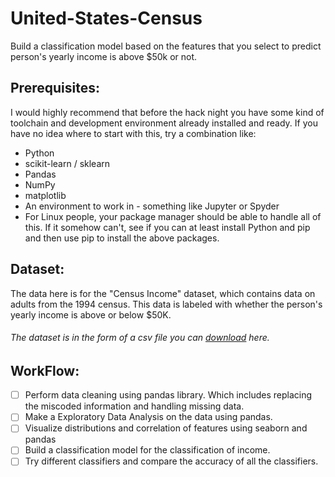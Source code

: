 # United-States-Census
Build a classification model based on the features that you select to predict person's yearly income is above $50k or not.

## Prerequisites:
I would highly recommend that before the hack night you have some kind of toolchain and development environment already installed and ready. If you have no idea where to start with this, try a combination like:
* Python
* scikit-learn / sklearn
* Pandas
* NumPy
* matplotlib
* An environment to work in - something like Jupyter or Spyder
* For Linux people, your package manager should be able to handle all of this. If it somehow can't, see if you can at least install Python and pip and then use pip to install the above packages.

## Dataset:
The data here is for the "Census Income" dataset, which contains data on adults from the 1994 census. This data is labeled with whether the person's yearly income is above or below $50K.
###### The dataset is in the form of a csv file you can [download](https://drive.google.com/file/d/1J9yQCKYAtzbO75_ApTNLGUceywQzfm_Y/view?usp=sharing) here.

## WorkFlow:
- [ ] Perform data cleaning using pandas library. Which includes replacing the miscoded information and handling missing data.
- [ ] Make a Exploratory Data Analysis on the data using pandas.
- [ ] Visualize distributions and correlation of features using seaborn and pandas
- [ ] Build a classification model for the classification of income.
- [ ] Try different classifiers and compare the accuracy of all the classifiers.

